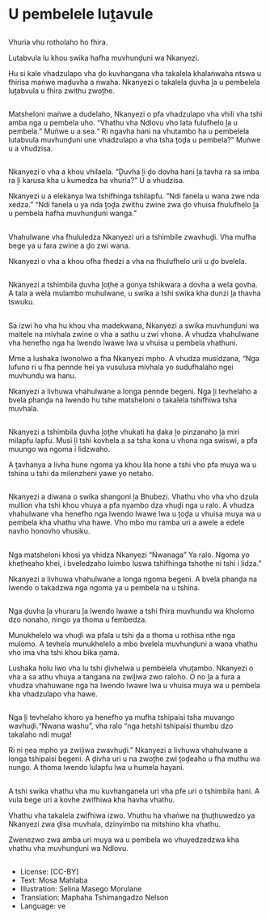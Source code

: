 # U pembelele luṱavule

##
Vhuria vhu rotholaho ho fhira.

Lutabvula lu khou swika hafha muvhunḓuni wa Nkanyezi.

Hu si kale vhadzulapo vha ḓo kuvhangana vha takalela khalaṅwaha ntswa u fhirisa maṅwe maḓuvha a ṅwaha. Nkanyezi o takalela ḓuvha ḽa u pembelela luṱabvula u fhira zwithu zwoṱhe.

##
Matsheloni maṅwe a dudelaho, Nkanyezi o pfa vhadzulapo vha vhili vha tshi amba nga u pembela uho. “Vhathu vha Ndlovu vho lata fulufhelo ḽa u pembela.” Muṅwe u a sea.“ Ri ngavha hani na vhutambo ha u pembelela lutabvula muvhunḓuni une vhadzulapo a vha tsha ṱoḓa u pembela?” Muṅwe u a vhudzisa.

##
Nkanyezi o vha a khou vhilaela. “Ḓuvha ḽi ḓo dovha hani ḽa tavha ra sa imba ra ḽi karusa kha u kumedza ha vhuria?” U a vhudzisa.

Nkanyezi u a elekanya lwa tshifhinga tshilapfu. “Ndi fanela u wana zwe nda xedza.” “Ndi fanela u ya nda ṱoḓa zwithu zwine zwa ḓo vhuisa fhulufhelo ḽa u pembela hafha muvhunḓuni wanga.”

##
Vhahulwane vha fhululedza Nkanyezi uri a tshimbile zwavhuḓi. Vha mufha bege ya u fara zwine a ḓo zwi wana.

Nkanyezi o vha a khou ofha fhedzi a vha na fhulufhelo urii u ḓo bvelela.

##
Nkanyezi a tshimbila ḓuvha ḽoṱhe a gonya tshikwara a dovha a wela govha. A tala a wela mulambo muhulwane, u swika a tshi swika kha dunzi ḽa thavha tswuku.

##
Sa izwi ho vha hu khou vha madekwana, Nkanyezi a swika muvhunḓuni wa maitele na mivhala zwine o vha a sathu u zwi vhona. A vhudza vhahulwane vha henefho nga ha lwendo lwawe lwa u vhuisa u pembela vhathuni.

Mme a lushaka lwonolwo a fha Nkanyezi mpho. A vhudza musidzana, “Nga lufuno ri u fha pennde hei ya vusulusa mivhala yo sudufhalaho ngei muvhundu wa hanu.

Nkanyezi a livhuwa vhahulwane a longa pennde begeni. Nga ḽi tevhelaho a bvela phanḓa na lwendo hu tshe matsheloni o takalela tshifhiwa tsha muvhala.

##
Nkanyezi a tshimbila ḓuvha ḽoṱhe vhukati ha ḓaka ḽo pinzanaho ḽa miri milapfu lapfu. Musi ḽi tshi kovhela a sa tsha kona u vhona nga swiswi, a pfa muungo wa ngoma i lidzwaho.

A ṱavhanya a livha hune ngoma ya khou lila hone a tshi vho pfa muya wa u tshina u tshi da milenzheni yawe yo netaho.

##
Nkanyezi a diwana o swika shangoni ḽa Bhubezi. Vhathu vho vha vho dzula mullion vha tshi khou vhuya a pfa nyambo dza vhuḓi nga u ralo. A vhudza vhahulwane vha henefho nga lwendo lwawe lwa u ṱoḓa u vhuisa muya wa u pembela kha vhathu vha hawe. Vho mbo mu ramba uri a awele a edele navho honovho vhusiku.

##
Nga matsheloni khosi ya vhidza Nkanyezi “Ṅwanaga” Ya ralo. Ngoma yo khetheaho khei, i bveledzaho luimbo luswa tshifhinga tshothe ni tshi i lidza.”

Nkanyezi a livhuwa vhahulwane a longa ngoma begeni. A bvela phanḓa na lwendo o takadzwa nga ngoma ya u pembela na u tshina.

##
Nga ḓuvha ḽa vhuraru ḽa lwendo lwawe a tshi fhira muvhundu wa kholomo dzo nonaho, ningo ya thoma u fembedza.

Munukhelelo wa vhuḓi wa pfala u tshi ḓa a thoma u rothisa nthe nga mulomo. A tevhela munukhelelo a mbo bvelela muvhunḓuni a wana vhathu vho ima vha tshi khou bika ṋama.

Lushaka holu lwo vha lu tshi ḓivhelwa u pembelela vhuṱambo. Nkanyezi o vha a sa athu vhuya a tangana na zwiḽiwa zwo raloho. O no ḽa a fura a vhudza vhahuwane nga ha lwendo lwawe lwa u vhuisa muya wa u pembela kha vhadzulapo vha hawe.

##
Nga ḽi tevhelaho khoro ya henefho ya mufha tshipaisi tsha muvango wavhuḓi.“Ṅwana washu”, vha ralo “nga hetshi tshipaisi thumbu dzo takalaho ndi muga!

Ri ni ṋea mpho ya zwiḽiwa zwavhuḓi.” Nkanyezi a livhuwa vhahulwane a longa tshipaisi begeni. A ḓivha uri u na zwoṱhe zwi ṱoḓeaho u fha muthu wa nungo. A thoma lwendo lulapfu lwa u humela hayani.

##
A tshi swika vhathu vha mu kuvhanganela uri vha pfe uri o tshimbila hani. A vula bege uri a kovhe zwifhiwa kha havha vhathu.

Vhathu vha takalela zwifhiwa izwo. Vhuthu ha vhaṅwe na ṱhuṱhuwedzo ya Nkanyezi zwa ḓisa muvhala, dzinyimbo na mitshino kha vhathu.

Zwenezwo zwa amba uri muya wa u pembela wo vhuyedzedzwa kha vhathu vha muvhunḓuni wa Ndlovu.

##
* License: [CC-BY]
* Text: Mosa Mahlaba
* Illustration: Selina Masego Morulane
* Translation: Maphaha Tshimangadzo Nelson
* Language: ve
